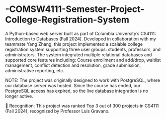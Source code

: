 # -COMSW4111-Semester-Project-College-Registration-System

A Python-based web server built as part of Columbia University’s CS4111: Introduction to Databases (Fall 2024).
Developed in collaboration with my teammate Yang Zhang, this project implemented a scalable college registration system supporting three user groups: students, professors, and administrators. The system integrated multiple relational databases and supported core features including: Course enrollment and add/drop, waitlist management, conflict detection and resolution, grade submission, administrative reporting, etc. 

NOTE: The project was originally designed to work with PostgreSQL, where our database server was hosted. Since the course has ended, our PostgreSQL access has expired, so the live database integration is no longer active.

📌 Recognition: This project was ranked Top 3 out of 300 projects in CS4111 (Fall 2024), recognized by Professor Luis Gravano.

